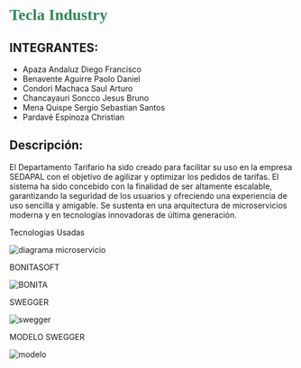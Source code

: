 <h1 style="color:#2E8B57; font-family:'Times New Roman';">Tecla Industry</h1>

## INTEGRANTES:
- Apaza Andaluz Diego Francisco
- Benavente Aguirre Paolo Daniel
- Condori Machaca Saul Arturo
- Chancayauri Soncco Jesus Bruno
- Mena Quispe Sergio Sebastian Santos
- Pardavé Espinoza Christian

## Descripción:
El Departamento Tarifario ha sido creado para facilitar su uso en la empresa SEDAPAL con el objetivo de agilizar y optimizar los pedidos de tarifas. El sistema ha sido concebido con la finalidad de ser altamente escalable, garantizando la seguridad de los usuarios y ofreciendo una experiencia de uso sencilla y amigable. Se sustenta en una arquitectura de microservicios moderna y en tecnologías innovadoras de última generación.

Tecnologias Usadas

![diagrama microservicio](https://github.com/user-attachments/assets/e47f2e57-01f9-45fa-aeb1-5286daecfe92)

BONITASOFT

![BONITA](https://github.com/user-attachments/assets/001eda68-66c9-485b-84da-096eda894ff6)

SWEGGER

![swegger](https://github.com/user-attachments/assets/99626d7a-89e3-485f-a245-85540743d818)

MODELO SWEGGER

![modelo](https://github.com/user-attachments/assets/69f8fc3c-1371-45ce-af9b-a3249eeb8b3c)
